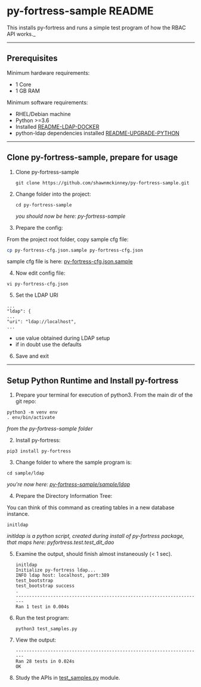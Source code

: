 # py-fortress-sample README 
 
This installs py-fortress and runs a simple test program of how the RBAC API works._
______________________________________________________________________________
## Prerequisites

Minimum hardware requirements:
 * 1 Core
 * 1 GB RAM

Minimum software requirements:
 * RHEL/Debian machine
 * Python >=3.6 
 * Installed [README-LDAP-DOCKER](https://github.com/shawnmckinney/py-fortress/blob/master/doc/README-LDAP-DOCKER.md)
 * python-ldap dependencies installed [README-UPGRADE-PYTHON](https://github.com/shawnmckinney/py-fortress/blob/master/doc/README-UPGRADE-PYTHON.md)
________________________________________________________________________________
## Clone py-fortress-sample, prepare for usage

1. Clone py-fortress-sample
    ```
    git clone https://github.com/shawnmckinney/py-fortress-sample.git
    ```
    
2. Change folder into the project:
    ```
    cd py-fortress-sample
    ```
    _you should now be here: py-fortress-sample_
    
3. Prepare the config:

From the project root folder, copy sample cfg file:

```bash
cp py-fortress-cfg.json.sample py-fortress-cfg.json
```

sample cfg file is here: [py-fortress-cfg.json.sample](https://github.com/shawnmckinney/py-fortress/blob/master/py-fortress-cfg.json.sample)

4. Now edit config file:
 ```
vi py-fortress-cfg.json
```

5. Set the LDAP URI
```
...
"ldap": {
...
"uri": "ldap://localhost",
...
```

* use value obtained during LDAP setup
* if in doubt use the defaults
    
6. Save and exit

________________________________________________________________________________
## Setup Python Runtime and Install py-fortress

1. Prepare your terminal for execution of python3.  From the main dir of the git repo:
```
python3 -m venv env
. env/bin/activate
```
_from the py-fortress-sample folder_
    
2. Install py-fortress:
```
pip3 install py-fortress
```
    
3. Change folder to where the sample program is:
```
cd sample/ldap
```
_you're now here: [py-fortress-sample/sample/ldap](./sample/ldap)_
    
4. Prepare the Directory Information Tree:

You can think of this command as creating tables in a new database instance.
```
initldap
```
*initldap is a python script, created during install of py-fortress package, that maps here: pyfortress.test.test_dit_dao*    

5. Examine the output, should finish almost instaneously (< 1 sec).
    ```
    initldap
    Initialize py-fortress ldap...
    INFO ldap host: localhost, port:389
    test_bootstrap
    test_bootstrap success
    .
    ----------------------------------------------------------------------
    Ran 1 test in 0.004s
    ```
    
6. Run the test program:
    ```
    python3 test_samples.py 
    ```
    
7. View the output:
    ```
    ----------------------------------------------------------------------
    Ran 28 tests in 0.024s
    OK
    ```
    
8. Study the APIs in [test_samples.py](./sample/ldap/test_samples.py) module.